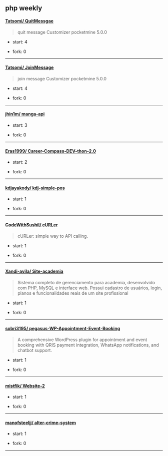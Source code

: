 ## php weekly

#### [Tatsomi/ QuitMessgae](https://github.com/Tatsomi/QuitMessgae)
>  quit message Customizer pocketmine 5.0.0
+ start: 4
+ fork: 0
---
#### [Tatsomi/ JoinMessage](https://github.com/Tatsomi/JoinMessage)
>  join message Customizer pocketmine 5.0.0
+ start: 4
+ fork: 0
---
#### [jhin1m/ manga-api](https://github.com/jhin1m/manga-api)
>  
+ start: 3
+ fork: 0
---
#### [Eras1999/ Career-Compass-DEV-thon-2.0](https://github.com/Eras1999/Career-Compass-DEV-thon-2.0)
>  
+ start: 2
+ fork: 0
---
#### [kdjayakody/ kdj-simple-pos](https://github.com/kdjayakody/kdj-simple-pos)
>  
+ start: 1
+ fork: 0
---
#### [CodeWithSushil/ cURLer](https://github.com/CodeWithSushil/cURLer)
>  cURLer: simple way to API calling.
+ start: 1
+ fork: 0
---
#### [Xandi-avila/ Site-academia](https://github.com/Xandi-avila/Site-academia)
>  Sistema completo de gerenciamento para academia, desenvolvido com PHP, MySQL e interface web. Possui cadastro de usuários, login, planos e funcionalidades reais de um site profissional
+ start: 1
+ fork: 0
---
#### [sobri3195/ pegasus-WP-Appointment-Event-Booking](https://github.com/sobri3195/pegasus-WP-Appointment-Event-Booking)
>  A comprehensive WordPress plugin for appointment and event booking with QRIS payment integration, WhatsApp notifications, and chatbot support.
+ start: 1
+ fork: 0
---
#### [mistfik/ Website-2](https://github.com/mistfik/Website-2)
>  
+ start: 1
+ fork: 0
---
#### [manofsteeljj/ alter-crime-system](https://github.com/manofsteeljj/alter-crime-system)
>  
+ start: 1
+ fork: 0
---